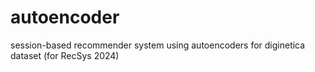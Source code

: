 # autoencoder
session-based recommender system using autoencoders for diginetica dataset (for RecSys 2024)
